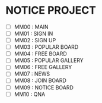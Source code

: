 # NOTICE PROJECT

- [ ] MM00 : MAIN
- [ ] MM01 : SIGN IN
- [ ] MM02 : SIGN UP
- [ ] MM03 : POPULAR BOARD
- [ ] MM04 : FREE BOARD
- [ ] MM05 : POPULAR GALLERY
- [ ] MM06 : FREE GALLERY
- [ ] MM07 : NEWS
- [ ] MM08 : JOIN BOARD
- [ ] MM09 : NOTICE BOARD
- [ ] MM10 : QNA
